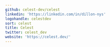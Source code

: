 ```yaml
---
github: celest-dev/celest
linkedin: 'https://linkedin.com/in/dillon-nys'
logohandle: celestdev
sort: celest
title: Celest
twitter: celest_dev
website: 'https://celest.dev/'
---
```


